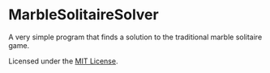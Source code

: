 MarbleSolitaireSolver
=====================

A very simple program that finds a solution to the traditional marble solitaire game.

Licensed under the [MIT License](http://opensource.org/licenses/MIT).